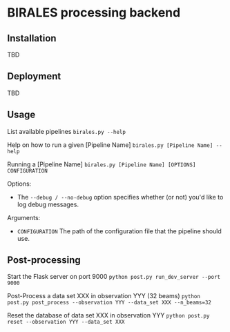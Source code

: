 # BIRALES processing backend

## Installation
TBD

## Deployment
TBD

## Usage
List available pipelines
```birales.py --help```

Help on how to run a given [Pipeline Name] 
```birales.py [Pipeline Name] --help```

Running a [Pipeline Name] 
```birales.py [Pipeline Name] [OPTIONS] CONFIGURATION```

Options:
 * The `--debug / --no-debug` option specifies whether (or not) you'd like to log debug messages.

Arguments:
 * `CONFIGURATION` The path of the configuration file that the pipeline should use.     


## Post-processing
Start the Flask server on port 9000
```python post.py run_dev_server --port 9000```

Post-Process a data set XXX in observation YYY (32 beams)
```python post.py post_process --observation YYY --data_set XXX --n_beams=32```

Reset the database of data set XXX in observation YYY
```python post.py reset --observation YYY --data_set XXX```